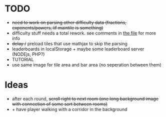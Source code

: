 # TODO

- ~~need to work on parsing other difficulty data (fractions, exponents/powers, iif maintile is something)~~
- difficulty stuff needs a total rework. see comments in [the file](/scripts/es6/difficulty.js) for more info
- ~~delay /~~ preload tiles that use mathjax to skip the parsing
- leaderboards in localStorage + maybe some leaderboard server (NODEjs, PHP?)
- TUTORIAL
- use same image for tile area and bar area (no seperation between them)

# Ideas

- after each round, ~~scroll right to next room (one long background image with connection of some sort between rooms)~~
- \+ have player walking with a corridor in the background
